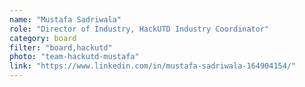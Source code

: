 ```yaml
---
name: "Mustafa Sadriwala"
role: "Director of Industry, HackUTD Industry Coordinator"
category: board
filter: "board,hackutd"
photo: "team-hackutd-mustafa"
link: "https://www.linkedin.com/in/mustafa-sadriwala-164904154/"
---
```

